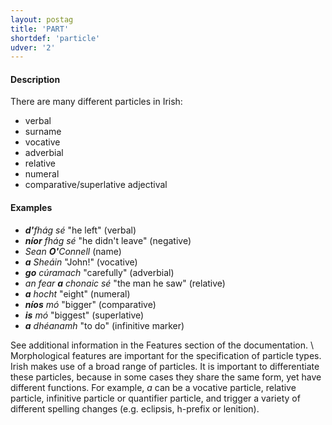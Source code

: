 ```yaml
---
layout: postag
title: 'PART'
shortdef: 'particle'
udver: '2'
---
```


#### Description


There are many different particles in Irish:

* verbal 
* surname 
* vocative 
* adverbial 
* relative 
* numeral 
* comparative/superlative adjectival 


#### Examples

* _<b>d'</b>fhág sé_ "he left" (verbal)
* _<b>níor</b> fhág sé_ "he didn't leave" (negative)
* _Sean <b>O'</b>Connell_ (name)
* _<b>a</b> Sheáin_ "John!" (vocative)
* _<b>go</b> cúramach_ "carefully" (adverbial)
* _an fear <b>a</b> chonaic sé_ "the man he saw" (relative)
* _<b>a</b> hocht_ "eight" (numeral)
* _<b>níos</b> mó_ "bigger" (comparative)
* _<b>is</b> mó_ "biggest" (superlative)
* _<b>a</b> dhéanamh_ "to do"  (infinitive marker) 
 
See additional information in the Features section of the documentation. \ 
Morphological features are important for the specification of particle types. Irish makes use of a broad range of particles. It is important to differentiate these particles, because in some cases they share the same form, yet have different functions. For
example, _a_ can be a vocative particle, relative particle, infinitive particle or quantifier particle, and trigger a variety of different spelling changes (e.g. eclipsis, h-prefix or lenition).


<!-- Interlanguage links updated St lis 3 20:58:12 CET 2021 -->
